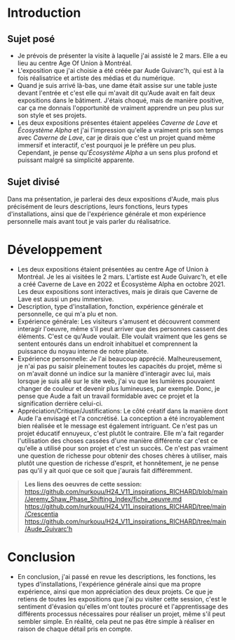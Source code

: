 # Introduction
## Sujet posé
- Je prévois de présenter la visite à laquelle j'ai assisté le 2 mars. Elle a eu lieu au centre Age Of Union à Montréal. 
- L'exposition que j'ai choisie a été créée par Aude Guivarc'h, qui est à la fois réalisatrice et artiste des médias et du numérique. 
- Quand je suis arrivé là-bas, une dame était assise sur une table juste devant l'entrée et c'est elle qui m'avait dit qu'Aude avait en fait deux expositions dans le bâtiment. J'étais choqué, mais de manière positive, car ça me donnais l'opportunité de vraiment apprendre un peu plus sur son style et ses projets. 
- Les deux expositions présentes étaient appelées *Caverne de Lave* et *Écosystème Alpha* et j'ai l'impression qu'elle a vraiment pris son temps avec *Caverne de Lave*, car je dirais que c'est un projet quand même immersif et interactif, c'est pourquoi je le préfère un peu plus. Cependant, je pense qu'*Écosystème Alpha* a un sens plus profond et puissant malgré sa simplicité apparente.

## Sujet divisé
Dans ma présentation, je parlerai des deux expositions d'Aude, mais plus précisément de leurs descriptions, leurs fonctions, leurs types d'installations, ainsi que de l'expérience générale et mon expérience personnelle mais avant tout je vais parler du réalisatrice.

# Développement
- Les deux expositions étaient présentées au centre Age of Union à Montréal. Je les ai visitées le 2 mars. L'artiste est Aude Guivarc'h, et elle a créé Caverne de Lave en 2022 et Écosystème Alpha en octobre 2021. Les deux expositions sont interactives, mais je dirais que Caverne de Lave est aussi un peu immersive.
- Description, type d'installation, fonction, expérience générale et personnelle, ce qui m'a plu et non.
- Expérience générale: Les visiteurs s'amusent et découvrent comment interagir l'oeuvre, même s'il peut arriver que des personnes cassent des éléments. C'est ce qu'Aude voulait. Elle voulait vraiment que les gens se sentent entourés dans un endroit inhabituel et comprennent la puissance du noyau interne de notre planète.
- Expérience personnelle: Je l'ai beaucoup apprécié. Malheureusement, je n'ai pas pu saisir pleinement toutes les capacités du projet, même si on m'avait donné un indice sur la manière d'interagir avec lui, mais lorsque je suis allé sur le site web, j'ai vu que les lumières pouvaient changer de couleur et devenir plus lumineuses, par exemple. Donc, je pense que Aude a fait un travail formidable avec ce projet et la signification derrière celui-ci.
- Appréciation/Critique/Justifications: Le côté créatif dans la manière dont Aude l'a envisagé et l'a concrétisé. La conception a été incroyablement bien réalisée et le message est également intriguant. Ce n'est pas un projet éducatif ennuyeux, c'est plutôt le contraire. Elle m'a fait regarder l'utilisation des choses cassées d'une manière différente car c'est ce qu'elle a utilisé pour son projet et c'est un succès. Ce n'est pas vraiment une question de richesse pour obtenir des choses chères à utiliser, mais plutôt une question de richesse d'esprit, et honnêtement, je ne pense pas qu'il y ait quoi que ce soit que j'aurais fait différemment.

> **Les liens des oeuvres de cette session:** https://github.com/nurkouu/H24_V11_inspirations_RICHARD/blob/main/Jeremy_Shaw_Phase_Shifting_Index/fiche_oeuvre.md https://github.com/nurkouu/H24_V11_inspirations_RICHARD/tree/main/Crescentia https://github.com/nurkouu/H24_V11_inspirations_RICHARD/tree/main/Aude_Guivarc'h

# Conclusion
- En conclusion, j'ai passé en revue les descriptions, les fonctions, les types d'installations, l'expérience générale ainsi que ma propre expérience, ainsi que mon appréciation des deux projets. Ce que je retiens de toutes les expositions que j'ai pu visiter cette session, c'est le sentiment d'évasion qu'elles m'ont toutes procuré et l'apprentissage des différents processus nécessaires pour réaliser un projet, même s'il peut sembler simple. En réalité, cela peut ne pas être simple à réaliser en raison de chaque détail pris en compte.
